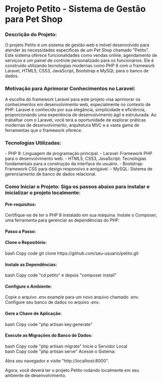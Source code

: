 <h1>Projeto Petito - Sistema de Gestão para Pet Shop</h1>

<h3>Descrição do Projeto:</h3> 
    O projeto Petito é um sistema de gestão web e móvel desenvolvido para atender às necessidades específicas de um Pet Shop chamado "Petito". Este sistema oferece funcionalidades como vendas online, agendamento de serviços e um painel de controle personalizado para os funcionários. Ele é construído utilizando tecnologias modernas como PHP 8 com o framework Laravel, HTML5, CSS3, JavaScript, Bootstrap e MySQL para o banco de dados.

<h3>Motivação para Aprimorar Conhecimentos no Laravel:</h3> 
    A escolha do framework Laravel para este projeto visa aprimorar os conhecimentos em desenvolvimento web, especialmente no contexto de PHP. Laravel é conhecido por sua elegância, simplicidade e eficiência, proporcionando uma experiência de desenvolvimento ágil e estruturada. Ao trabalhar com o Laravel, você terá a oportunidade de explorar práticas modernas de desenvolvimento, arquitetura MVC e a vasta gama de ferramentas que o framework oferece.

<h3>Tecnologias Utilizadas:</h3> 
    - PHP 8: Linguagem de programação principal. 
    - Laravel: Framework PHP para o desenvolvimento web. 
    - HTML5, CSS3, JavaScript: Tecnologias fundamentais para a construção da interface do usuário. 
    - Bootstrap: Framework CSS para design responsivo e amigável. 
    - MySQL: Sistema de gerenciamento de banco de dados relacional. 
    
<h3>Como Iniciar o Projeto: Siga os passos abaixo para instalar e inicializar o projeto localmente:</h3>

<h4>Pré-requisitos:</h4> 
Certifique-se de ter o PHP 8 instalado em sua máquina. Instale o Composer, uma ferramenta para gerenciar as dependências do PHP. 

<h4>Passo a Passo:</h4> 

<h4>Clone o Repositório:</h4>
bash Copy code git clone https://github.com/seu-usuario/petito.git 

<h4>Instale as Dependências:</h4>
bash Copy code "cd petito" e depois "composer install" 

<h4>Configure o Ambiente:</h4>
Copie o arquivo .env.example para um novo arquivo chamado .env. Configure seu banco de dados no arquivo .env. 

<h4>Gere a Chave de Aplicação:</h4>
bash Copy code "php artisan key:generate"

<h4>Execute as Migrações do Banco de Dados:</h4>
bash Copy code "php artisan migrate" Inicie o Servidor Local<br>
bash Copy code "php artisan serve" Acesse o Sistema:

Abra seu navegador e visite "http://localhost:8000". 

Agora, você deverá ter o projeto Petito rodando localmente em seu ambiente de desenvolvimento.
